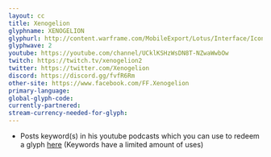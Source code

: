 ```yaml
---
layout: cc
title: Xenogelion
glyphname: XENOGELION
glyphurl: http://content.warframe.com/MobileExport/Lotus/Interface/Icons/Player/ContentCreators/Xenogelion.png
glyphwave: 2
youtube: https://youtube.com/channel/UCklKSHzWsDN8T-NZwaWwbOw
twitch: https://twitch.tv/xenogelion2
twitter: https://twitter.com/Xenogelion
discord: https://discord.gg/fvfR6Rm
other-site: https://www.facebook.com/FF.Xenogelion
primary-language: 
global-glyph-code: 
currently-partnered: 
stream-currency-needed-for-glyph: 
---
```

* Posts keyword(s) in his youtube podcasts which you can use to redeem a glyph [here](http://xenogelion.com/Hidden/Glyph_Codes.php) (Keywords have a limited amount of uses)
